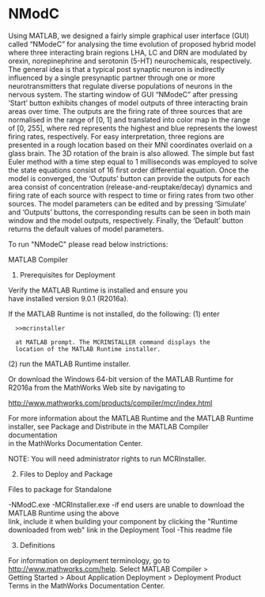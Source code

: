 ﻿# NModC

Using MATLAB, we designed a fairly simple graphical user interface (GUI) called “NModeC” for analysing the time evolution of proposed hybrid model where three interacting brain regions LHA, LC and DRN are modulated by orexin, norepinephrine and serotonin (5-HT) neurochemicals, respectively. The general idea is that a typical post synaptic neuron is indirectly influenced by a single presynaptic partner through one or more neurotransmitters that regulate diverse populations of neurons in the nervous system. The starting window of GUI “NModeC” after pressing ‘Start’ button exhibits changes of model outputs of three interacting brain areas over time. The outputs are the firing rate of three sources that are normalised in the range of [0, 1] and translated into color map in the range of [0, 255], where red represents the highest and blue represents the lowest firing rates, respectively. For easy interpretation, three regions are presented in a rough location based on their MNI coordinates overlaid on a glass brain. The 3D rotation of the brain is also allowed. The simple but fast Euler method with a time step equal to 1 milliseconds was employed to solve the state equations consist of 16 first order differential equation. Once the model is converged, the ‘Outputs’ button can provide the outputs for each area consist of concentration (release-and-reuptake/decay) dynamics and firing rate of each source with respect to time or firing rates from two other sources. The model parameters can be edited and by pressing ‘Simulate’ and ‘Outputs’ buttons, the corresponding results can be seen in both main window and the model outputs, respectively. Finally, the ‘Default’ button returns the default values of model parameters. 

To run "NModeC" please read below instrictions:

MATLAB Compiler

1. Prerequisites for Deployment 

Verify the MATLAB Runtime is installed and ensure you    
  have installed version 9.0.1 (R2016a).   

If the MATLAB Runtime is not installed, do the following:
  (1) enter
  
      >>mcrinstaller
      
      at MATLAB prompt. The MCRINSTALLER command displays the 
      location of the MATLAB Runtime installer.

  (2) run the MATLAB Runtime installer.

Or download the Windows 64-bit version of the MATLAB Runtime for R2016a 
from the MathWorks Web site by navigating to

   http://www.mathworks.com/products/compiler/mcr/index.html
   
   
For more information about the MATLAB Runtime and the MATLAB Runtime installer, see 
Package and Distribute in the MATLAB Compiler documentation  
in the MathWorks Documentation Center.    


NOTE: You will need administrator rights to run MCRInstaller. 


2. Files to Deploy and Package

Files to package for Standalone 

-NModC.exe
-MCRInstaller.exe 
   -if end users are unable to download the MATLAB Runtime using the above  
    link, include it when building your component by clicking 
    the "Runtime downloaded from web" link in the Deployment Tool
-This readme file 

3. Definitions

For information on deployment terminology, go to 
http://www.mathworks.com/help. Select MATLAB Compiler >   
Getting Started > About Application Deployment > 
Deployment Product Terms in the MathWorks Documentation 
Center.
